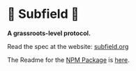 # 🌿 Subfield 🌿

**A grassroots-level protocol.**

Read the spec at the website: [subfield.org](https://subfield.org)

The Readme for the [NPM Package](https://www.npmjs.com/package/subfield) is [here](./subfield/README.md).